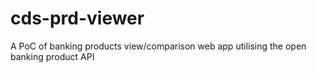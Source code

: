 # cds-prd-viewer
A PoC of banking products view/comparison web app utilising the open banking product API
